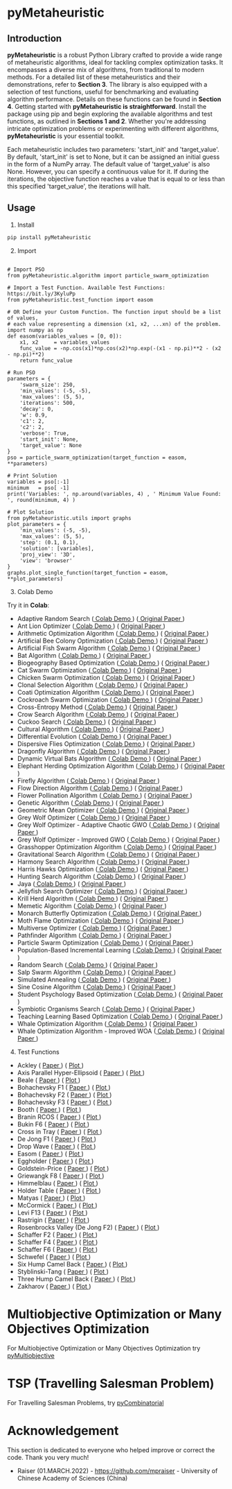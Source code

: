 # pyMetaheuristic

## Introduction

**pyMetaheuristic** is a robust Python Library crafted to provide a wide range of metaheuristic algorithms, ideal for tackling complex optimization tasks. It encompasses a diverse mix of algorithms, from traditional to modern methods. For a detailed list of these metaheuristics and their demonstrations, refer to **Section 3**. The library is also equipped with a selection of test functions, useful for benchmarking and evaluating algorithm performance. Details on these functions can be found in **Section 4**. Getting started with **pyMetaheuristic is straightforward**. Install the package using pip and begin exploring the available algorithms and test functions, as outlined in **Sections 1 and 2**. Whether you're addressing intricate optimization problems or experimenting with different algorithms, **pyMetaheuristic** is your essential toolkit.

Each metaheuristic includes two parameters: 'start_init' and 'target_value'. By default, 'start_init' is set to None, but it can be assigned an initial guess in the form of a NumPy array. The default value of 'target_value' is also None. However, you can specify a continuous value for it. If during the iterations, the objective function reaches a value that is equal to or less than this specified 'target_value', the iterations will halt.

## Usage

1. Install

```bash
pip install pyMetaheuristic
```

2. Import

```py3

# Import PSO
from pyMetaheuristic.algorithm import particle_swarm_optimization

# Import a Test Function. Available Test Functions: https://bit.ly/3KyluPp
from pyMetaheuristic.test_function import easom

# OR Define your Custom Function. The function input should be a list of values, 
# each value representing a dimension (x1, x2, ...xn) of the problem.
import numpy as np
def easom(variables_values = [0, 0]):
    x1, x2     = variables_values
    func_value = -np.cos(x1)*np.cos(x2)*np.exp(-(x1 - np.pi)**2 - (x2 - np.pi)**2)
    return func_value

# Run PSO
parameters = {
    'swarm_size': 250,
    'min_values': (-5, -5),
    'max_values': (5, 5),
    'iterations': 500,
    'decay': 0,
    'w': 0.9,
    'c1': 2,
    'c2': 2,
	'verbose': True,
	'start_init': None,
	'target_value': None
}
pso = particle_swarm_optimization(target_function = easom, **parameters)

# Print Solution
variables = pso[:-1]
minimum   = pso[ -1]
print('Variables: ', np.around(variables, 4) , ' Minimum Value Found: ', round(minimum, 4) )

# Plot Solution
from pyMetaheuristic.utils import graphs
plot_parameters = {
    'min_values': (-5, -5),
    'max_values': (5, 5),
    'step': (0.1, 0.1),
    'solution': [variables],
    'proj_view': '3D',
    'view': 'browser'
}
graphs.plot_single_function(target_function = easom, **plot_parameters)

```

3. Colab Demo

Try it in **Colab**:

- Adaptive Random Search ([ Colab Demo ](https://colab.research.google.com/drive/1PbIjDVGAU75Dgxn6I3bpoWovvYA4RYks?usp=sharing)) ([ Original Paper ](https://citeseerx.ist.psu.edu/viewdoc/download?doi=10.1.1.87.1623&rep=rep1&type=pdf))
- Ant Lion Optimizer ([ Colab Demo ](https://colab.research.google.com/drive/11GWyd-o11nzwjafF37YDbReAJyjV4Zhp?usp=sharing)) ( [ Original Paper ](https://doi.org/10.1016/j.advengsoft.2015.01.010))
- Arithmetic Optimization Algorithm ([ Colab Demo ](https://colab.research.google.com/drive/1AH0B21_fhF4mOV5iR5MJt_JoUslYE_dt?usp=sharing)) ( [ Original Paper ](https://doi.org/10.1016/j.cma.2020.113609))
- Artificial Bee Colony Optimization ([ Colab Demo ](https://colab.research.google.com/drive/1IBouxcnhbNLfCoCV5ueNCq0FZBd9E2gu?usp=sharing)) ( [ Original Paper ](https://abc.erciyes.edu.tr/pub/tr06_2005.pdf))
- Artificial Fish Swarm Algorithm ([ Colab Demo ](https://colab.research.google.com/drive/1OugZdsHhg2HQXMryx4AlH3-RdjjeEKlL?usp=sharing)) ( [ Original Paper ](https://www.sysengi.com/EN/10.12011/1000-6788(2002)11-32))
- Bat Algorithm ([ Colab Demo ](https://colab.research.google.com/drive/1vbUWQ3T8B1XhPrewaFUW9uvCMGmzajk1?usp=sharing)) ( [ Original Paper ](https://arxiv.org/abs/1004.4170))
- Biogeography Based Optimization ([ Colab Demo ](https://colab.research.google.com/drive/1k3wUNl2R486rkxUhTcTum3usc9f585p0?usp=sharing)) ( [ Original Paper ](https://doi.org/10.1109/TEVC.2008.919004))
- Cat Swarm Optimization ([ Colab Demo ](https://colab.research.google.com/drive/16kULfNzZsFayvAf9IYgF-260iWy5x-u4?usp=sharing)) ( [ Original Paper ](https://doi.org/10.1007/978-3-540-36668-3_94))
- Chicken Swarm Optimization ([ Colab Demo ](https://colab.research.google.com/drive/1twWQX1rsZE0zcF36CIdBIvueNH-FfIif?usp=sharing)) ( [ Original Paper ](https://doi.org/10.1007/978-3-319-11857-4_10))
- Clonal Selection Algorithm ([ Colab Demo ](https://colab.research.google.com/drive/1tylsvAX0_MU5gOpDc4wS6v_z5nFEjTM5?usp=sharing)) ( [ Original Paper ](https://www.researchgate.net/publication/2917410_Parallelizing_an_Immune-Inspired_Algorithm_for_Efficient_Pattern_Recognition))
- Coati Optimization Algorithm ([ Colab Demo ](https://colab.research.google.com/drive/1l9AQcQNXX2DElP5c1ISwZtvHeZoZybOD?usp=sharing)) ( [ Original Paper ](https://doi.org/10.1016/j.knosys.2022.110011))
- Cockroach Swarm Optimization ([ Colab Demo ](https://colab.research.google.com/drive/1lrsRWMJhX2Uf-IGObukpZM7t2zr-OPW8?usp=sharing)) ( [ Original Paper ](https://doi.org/10.1109/ICCET.2010.5485993))
- Cross-Entropy Method ([ Colab Demo ](https://colab.research.google.com/drive/1tI1YbjbAV_O9TdXWYfu8aAlvadC7Crm_?usp=sharing)) ( [ Original Paper ](https://doi.org/10.1016/S0377-2217(96)00385-2))
- Crow Search Algorithm ([ Colab Demo ](https://colab.research.google.com/drive/18pFLXYi5s9dMgtA03i5yKeC5WZstDp82?usp=sharing)) ( [ Original Paper ](https://doi.org/10.1016/j.compstruc.2016.03.001))
- Cuckoo Search ([ Colab Demo ](https://colab.research.google.com/drive/1L1STGmVK5IgdjLpEb-o8tuJ0yPCZ65Mt?usp=sharing)) ( [ Original Paper ](https://arxiv.org/abs/1003.1594v1))
- Cultural Algorithm ([ Colab Demo ](https://colab.research.google.com/drive/1X2dIQvL91yQfEzg90UC9mvlE-h0pLc2i?usp=sharing)) ( [ Original Paper ](https://doi.org/10.1142/9789814534116))
- Differential Evolution ([ Colab Demo ](https://colab.research.google.com/drive/1J56NxxplPOty9rjKQoo5TqN6MzmiqfBe?usp=sharing)) ( [ Original Paper ](https://doi.org/10.1023%2FA%3A1008202821328))
- Dispersive Flies Optimization ([ Colab Demo ](https://colab.research.google.com/drive/1Y6eULdzLMnM2QpApdvABotxwG01BusmE?usp=sharing)) ( [ Original Paper ](http://dx.doi.org/10.15439/2014F142))
- Dragonfly Algorithm ([ Colab Demo ](https://colab.research.google.com/drive/19xgEwfzdI-yjFMM3e16PbVF1vX8ohu9c?usp=sharing)) ( [ Original Paper ](https://doi.org/10.1007/s00521-015-1920-1))
- Dynamic Virtual Bats Algorithm ([ Colab Demo ](https://colab.research.google.com/drive/1IKyCxK50he9ghhmyLRrTqf-AcD7kllG_?usp=sharing)) ( [ Original Paper ](https://doi.org/10.1109/INCoS.2014.40))
- Elephant Herding Optimization Algorithm ([ Colab Demo ](https://colab.research.google.com/drive/1wom7cm23VN0N40_23HsoAKktkMy7V3ts?usp=sharing)) ( [ Original Paper ](https://doi.org/10.1109/ISCBI.2015.8))
- Firefly Algorithm ([ Colab Demo ](https://colab.research.google.com/drive/1vjUDRdRKPAGo6fTXAsvF9INJiF-wb6Pe?usp=sharing)) ( [ Original Paper ](https://www.sciencedirect.com/book/9780124167438/nature-inspired-optimization-algorithms))
- Flow Direction Algorithm ([ Colab Demo ](https://colab.research.google.com/drive/1b72tXxS1X8ntCduN5lUn-An1REcJqp48?usp=sharing)) ( [ Original Paper ](https://doi.org/10.1016/j.cie.2021.107224))
- Flower Pollination Algorithm ([ Colab Demo ](https://colab.research.google.com/drive/1U7gTgWwBPOWGyEQGX38nSBnBzb3WWAM1?usp=sharing)) ( [ Original Paper ](https://www.sciencedirect.com/book/9780124167438/nature-inspired-optimization-algorithms))
- Genetic Algorithm ([ Colab Demo ](https://colab.research.google.com/drive/1zY4N9Sf6odAd1hn8Z3SSww403aj2BHhh?usp=sharing)) ( [ Original Paper ](https://ieeexplore.ieee.org/book/6267401))
- Geometric Mean Optimizer ([ Colab Demo ](https://colab.research.google.com/drive/1NLjGeiB90A7Jzf3j7qbMLbLf_9nDqjZH?usp=sharing)) ( [ Original Paper ](https://doi.org/10.1007/s00500-023-08202-z))
- Grey Wolf Optimizer ([ Colab Demo ](https://colab.research.google.com/drive/1EQqLtVs9ghQ9Cu-aFRh13hu5ZdgOf9sc?usp=sharing)) ( [ Original Paper ](https://doi.org/10.1016/j.advengsoft.2013.12.007))
- Grey Wolf Optimizer - Adaptive Chaotic GWO ([ Colab Demo ](https://colab.research.google.com/drive/1a1otr1dTqF-h0dhpEbokx3dNXdmDP_L-?usp=sharing)) ( [ Original Paper ](https://doi.org/10.1007/s42835-023-01621-w))
- Grey Wolf Optimizer - Improved GWO ([ Colab Demo ](https://colab.research.google.com/drive/1Ggu6bd6-FQkLMIrfJynF54b7JBUJaw8Z?usp=sharing)) ( [ Original Paper ](https://doi.org/10.1016/j.eswa.2020.113917))
- Grasshopper Optimization Algorithm ([ Colab Demo ](https://colab.research.google.com/drive/1Mift_Q38gvTkW6eYdkzSS6GpYZKGTwmy?usp=sharing)) ( [ Original Paper ](https://doi.org/10.1016/j.advengsoft.2017.01.004))
- Gravitational Search Algorithm ([ Colab Demo ](https://colab.research.google.com/drive/1swxMC2Lu9nhObGv7UO5v7eTUm9ULz79Z?usp=sharing)) ( [ Original Paper ](https://doi.org/10.1016/j.ins.2009.03.004))
- Harmony Search Algorithm ([ Colab Demo ](https://colab.research.google.com/drive/1msIR83uzO-w7HLijaMS2e_Lt8r3EZqHn?usp=sharing)) ( [ Original Paper ](
https://doi.org/10.1177/003754970107600201))
- Harris Hawks Optimization ([ Colab Demo ](https://colab.research.google.com/drive/1swYF7A0I67zX7NxXRJ1d1k1apeMWX2ix?usp=sharing)) ( [ Original Paper ](https://doi.org/10.1016/j.future.2019.02.028))
- Hunting Search Algorithm ([ Colab Demo ](https://colab.research.google.com/drive/1usqrl2Ljoj9ha7wuShD1JgFlHrAP4K0Z?usp=sharing)) ( [ Original Paper ](https://doi.org/10.1109/ICSCCW.2009.5379451))
- Jaya ([ Colab Demo ](https://colab.research.google.com/drive/1B-1I3izW0R41_gSGjU26OGHSmy5BY4Tr?usp=sharing)) ( [ Original Paper ](http://www.growingscience.com/ijiec/Vol7/IJIEC_2015_32.pdf))
- Jellyfish Search Optimizer ([ Colab Demo ](https://colab.research.google.com/drive/1yKkUozjzzia9W1sa8XJRNhZzFWCkcGl1?usp=sharing)) ( [ Original Paper ]( https://doi.org/10.1016/j.amc.2020.125535))
- Krill Herd Algorithm ([ Colab Demo ](https://colab.research.google.com/drive/1IPQHgHKwR7ELb9EQ--keKmIVrjJLIhZF?usp=sharing)) ( [ Original Paper ](https://doi.org/10.1016/j.asoc.2016.08.041))
- Memetic Algorithm ([ Colab Demo ](https://colab.research.google.com/drive/1ivRQVK8auSmU9jF3H7CYmpKLlxRHHrPd?usp=sharing)) ( [ Original Paper ](https://citeseerx.ist.psu.edu/viewdoc/download?doi=10.1.1.27.9474&rep=rep1&type=pdf))
- Monarch Butterfly Optimization ([ Colab Demo ](https://colab.research.google.com/drive/1-th99S0O93gpRbXcFtj1G3DeYP2iDcGP?usp=sharing)) ( [ Original Paper ](https://doi.org/10.1007/s00521-015-1923-y))
- Moth Flame Optimization ([ Colab Demo ](https://colab.research.google.com/drive/1-parlgNJ6urQGmNLLViGxf65PhuAS3L4?usp=sharing)) ( [ Original Paper ](https://doi.org/10.1016/j.knosys.2015.07.006))
- Multiverse Optimizer ([ Colab Demo ](https://colab.research.google.com/drive/1Qna0EHucTYRt9pCfDFzpk9uuNM9tSNKi?usp=sharing)) ( [ Original Paper ](https://doi.org/10.1007/s00521-015-1870-7))
- Pathfinder Algorithm ([ Colab Demo ](https://colab.research.google.com/drive/1gntm149Ye1v_vr--zzBCej_5D68SyBHG?usp=sharing)) ( [ Original Paper ](https://doi.org/10.1016/j.asoc.2019.03.012))
- Particle Swarm Optimization ([ Colab Demo ](https://colab.research.google.com/drive/1bWAmKTkNKSiSQPUcRdokLQYuhQBOhckZ?usp=sharing)) ( [ Original Paper ](https://doi.org/10.1109/ICNN.1995.488968))
- Population-Based Incremental Learning ([ Colab Demo ](https://colab.research.google.com/drive/1aWaMLOhoX_lC9_9PTHcGc9Huuu1m1hMp?usp=sharing)) ( [ Original Paper ](https://apps.dtic.mil/sti/pdfs/ADA282654.pdf))
- Random Search ([ Colab Demo ](https://colab.research.google.com/drive/1DCi4aiO_ORlRq9MetZcxHyKAywMuFkRO?usp=sharing)) ( [ Original Paper ](https://doi.org/10.1080/01621459.1953.10501200))
- Salp Swarm Algorithm ([ Colab Demo ](https://colab.research.google.com/drive/1Qhkn2NPO5Gavc6ZHW79n_DjmEFeDvOBq?usp=sharing)) ( [ Original Paper ](https://doi.org/10.1016/j.advengsoft.2017.07.002))
- Simulated Annealing ([ Colab Demo ](https://colab.research.google.com/drive/1W6X_kCSGOKEDWIJ-ar25kgWIQAc4U1mA?usp=sharing)) ( [ Original Paper ](https://www.jstor.org/stable/1690046))
- Sine Cosine Algorithm ([ Colab Demo ](https://colab.research.google.com/drive/1WjbCiks_E2s1qw9l9OkZ4mRQPQuWWYzs?usp=sharing)) ( [ Original Paper ](https://doi.org/10.1016/j.knosys.2015.12.022))
- Student Psychology Based Optimization ([ Colab Demo ](https://colab.research.google.com/drive/1T_vFWdPT1qPldVHDTiyMhPiE3YEV9U4j?usp=sharing)) ( [ Original Paper ](https://doi.org/10.1016/j.advengsoft.2020.102804))
- Symbiotic Organisms Search ([ Colab Demo ](https://colab.research.google.com/drive/1mvrvi7Q8S1XHKeLCYtZDma9Q48nBewQB?usp=sharing)) ( [ Original Paper ]())
- Teaching Learning Based Optimization ([ Colab Demo ](https://colab.research.google.com/drive/1ulyyREv0K3xPAtBeUdcKXznTzpKrTyL5?usp=sharing)) ( [ Original Paper ](http://dx.doi.org/10.1016/j.compstruc.2014.03.007))
- Whale Optimization Algorithm ([ Colab Demo ](https://colab.research.google.com/drive/1Nt52dS0AsXm7RHVIt3K0DAaC1i8zKUUC?usp=sharing)) ( [ Original Paper ](https://doi.org/10.1016/j.advengsoft.2016.01.008))
- Whale Optimization Algorithm - Improved WOA ([ Colab Demo ](https://colab.research.google.com/drive/1Nvuz7VEqUfUqNzEm1h2_hGhieSH3vgHY?usp=sharing))  ( [ Original Paper ](https://doi.org/10.1016/j.jcde.2019.02.002))

4. Test Functions

- Ackley ( [ Paper ](https://arxiv.org/pdf/1308.4008.pdf)) ( [ Plot ](https://colab.research.google.com/drive/14avAOSIGInxQpvfiwBKKtKOBHxoW23oG?usp=sharing)) 
- Axis Parallel Hyper-Ellipsoid ( [ Paper ](https://robertmarks.org/Classes/ENGR5358/Papers/functions.pdf)) ( [ Plot ](https://colab.research.google.com/drive/1t0wZbzZRLhpCxnoik6c7IvSPmRjIKLem?usp=sharing))
- Beale ( [ Paper ](https://arxiv.org/pdf/1308.4008.pdf)) ( [ Plot ](https://colab.research.google.com/drive/1AwoAXEtXrIKCkhT1bvFra2Sh9PX_mT46?usp=sharing))
- Bohachevsky F1 ( [ Paper ](https://arxiv.org/pdf/1308.4008.pdf)) ( [ Plot ](https://colab.research.google.com/drive/1UKYZlBkc85RXVx83JCXa9V9PG6qSsQYc?usp=sharing))
- Bohachevsky F2 ( [ Paper ](https://arxiv.org/pdf/1308.4008.pdf)) ( [ Plot ](https://colab.research.google.com/drive/1lvjgOu7ON3Z12RyxKXgpv90YkjPBmfRK?usp=sharing))
- Bohachevsky F3 ( [ Paper ](https://arxiv.org/pdf/1308.4008.pdf)) ( [ Plot ](https://colab.research.google.com/drive/18iMq9-XgiCMCKCEbZmuviFzjbYXIBBmC?usp=sharing))
- Booth ( [ Paper ](https://arxiv.org/pdf/1308.4008.pdf)) ( [ Plot ](https://colab.research.google.com/drive/1q2H0lvQqLuKUT9scURWA4CKqDXLR8tp_?usp=sharing))
- Branin RCOS ( [ Paper ](https://arxiv.org/pdf/1308.4008.pdf)) ( [ Plot ](https://colab.research.google.com/drive/1Zz8xhZRlxgjvF8SzemFWEFfU7DOPecab?usp=sharing))
- Bukin F6 ( [ Paper ](https://arxiv.org/pdf/1308.4008.pdf)) ( [ Plot ](https://colab.research.google.com/drive/1oFRyahRak54c0UFOZ3RwPCYFzYU6vc2g?usp=sharing))
- Cross in Tray ( [ Paper ](https://arxiv.org/pdf/1308.4008.pdf)) ( [ Plot ](https://colab.research.google.com/drive/14wf2skMXUuGCnvOs5TTpWHhofp8t-gMP?usp=sharing))
- De Jong F1 ( [ Paper ](https://robertmarks.org/Classes/ENGR5358/Papers/functions.pdf)) ( [ Plot ](https://colab.research.google.com/drive/1Oiz5VtRYgvioW914IxVLNgjDbWK5cOse?usp=sharing))
- Drop Wave ( [ Paper ](https://robertmarks.org/Classes/ENGR5358/Papers/functions.pdf)) ( [ Plot ](https://colab.research.google.com/drive/1Z7XDYXuKc6rSGGpzZBzAO1G9N6866QyM?usp=sharing))
- Easom ( [ Paper ](https://arxiv.org/pdf/1308.4008.pdf)) ( [ Plot ](https://colab.research.google.com/drive/1AYFtE5H4QtitHgXiAuOQHUmeNShpGlRM?usp=sharing))
- Eggholder ( [ Paper ](https://arxiv.org/pdf/1308.4008.pdf)) ( [ Plot ](https://colab.research.google.com/drive/1nkxsKKyAeXqhDyDUMoRvTike8WagN9QT?usp=sharing))
- Goldstein-Price ( [ Paper ](https://arxiv.org/pdf/1308.4008.pdf)) ( [ Plot ](https://colab.research.google.com/drive/1XIpaYfD5VT_RMgt2c_6APMItxdz-x629?usp=sharing))
- Griewangk F8 ( [ Paper ](https://arxiv.org/pdf/1308.4008.pdf)) ( [ Plot ](https://colab.research.google.com/drive/1sg9W5zwDvNk0s_2ZHHxlME4XXjuBDO1C?usp=sharing))
- Himmelblau ( [ Paper ](https://arxiv.org/pdf/1308.4008.pdf)) ( [ Plot ](https://colab.research.google.com/drive/1K5BEs3iP56YblVkLTtR7ONPH42Ir3TdX?usp=sharing))
- Holder Table ( [ Paper ](https://mpra.ub.uni-muenchen.de/2718/1/MPRA_paper_2718.pdf)) ( [ Plot ](https://colab.research.google.com/drive/1lBAxNnUeBeiSUeQFKg8aNfSUDnRNc-_6?usp=sharing))
- Matyas ( [ Paper ](https://arxiv.org/pdf/1308.4008.pdf)) ( [ Plot ](https://colab.research.google.com/drive/1HeD0EPFAr1psHEuDGZjqIJ3eznP1zasN?usp=sharing))
- McCormick ( [ Paper ](https://arxiv.org/pdf/1308.4008.pdf)) ( [ Plot ](https://colab.research.google.com/drive/1w3FPlw_09mwagLyY6_0eU90IE_9_I1Af?usp=sharing))
- Levi F13 ( [ Paper ](https://mpra.ub.uni-muenchen.de/2718/1/MPRA_paper_2718.pdf)) ( [ Plot ](https://colab.research.google.com/drive/1lFymXZfR9g02eVnJGa_9NvDh6wK5u3FI?usp=sharing))
- Rastrigin ( [ Paper ](https://doi.org/10.1007/978-3-031-14721-0_35)) ( [ Plot ](https://colab.research.google.com/drive/1HNcRovhz9VnH9r98VNCEzfORHkmVGhOy?usp=sharing))
- Rosenbrocks Valley (De Jong F2) ( [ Paper ](https://arxiv.org/pdf/1308.4008.pdf)) ( [ Plot ](https://colab.research.google.com/drive/1OAgEPn98g_3EegI6GpwNSOoGg3gBMlmC?usp=sharing))
- Schaffer F2 ( [ Paper ](https://arxiv.org/pdf/1308.4008.pdf)) ( [ Plot ](https://colab.research.google.com/drive/1wEKPcUg4_GgF5IRvbHpsnIVnwEJg9Mmm?usp=sharing))
- Schaffer F4 ( [ Paper ](https://arxiv.org/pdf/1308.4008.pdf)) ( [ Plot ](https://colab.research.google.com/drive/188bzwrUUozIMrLZsaMaouyc7M1OxzHJH?usp=sharing))
- Schaffer F6 ( [ Paper ](http://dx.doi.org/10.1016/j.cam.2017.04.047)) ( [ Plot ](https://colab.research.google.com/drive/1HYdtuQoo4IgBwa4h7Pr83PcLHhyMJ7AK?usp=sharing))
- Schwefel ( [ Paper ](https://arxiv.org/pdf/1308.4008.pdf)) ( [ Plot ](https://colab.research.google.com/drive/1Ebq_c0HM13tGdpCSCWqHgTpCq0wOOgzV?usp=sharing))
- Six Hump Camel Back ( [ Paper ](https://arxiv.org/pdf/1308.4008.pdf)) ( [ Plot ](https://colab.research.google.com/drive/1pxGLC7W0MGvVjjkuGmYTTayb0EbXrfe_?usp=sharing))
- Styblinski-Tang ( [ Paper ](https://arxiv.org/pdf/1308.4008.pdf)) ( [ Plot ](https://colab.research.google.com/drive/1-90p9zL3oQWxo2VONKNd5cVZX736oyif?usp=sharing))
- Three Hump Camel Back ( [ Paper ](https://arxiv.org/pdf/1308.4008.pdf)) ( [ Plot ](https://colab.research.google.com/drive/1CeZ94mf32Ql5ommM1uWk3bEwOvsEiP2R?usp=sharing))
- Zakharov ( [ Paper ](https://arxiv.org/pdf/1308.4008.pdf)) ( [ Plot ](https://colab.research.google.com/drive/1XmnduTRcIK6aTEeAnSzbbJ8uK9c-KpJi?usp=sharing))

# Multiobjective Optimization or Many Objectives Optimization
For Multiobjective Optimization or Many Objectives Optimization try [pyMultiobjective](https://github.com/Valdecy/pyMultiobjective)

# TSP (Travelling Salesman Problem)
For Travelling Salesman Problems, try [pyCombinatorial](https://github.com/Valdecy/pyCombinatorial)

# Acknowledgement 

This section is dedicated to everyone who helped improve or correct the code. Thank you very much!

* Raiser (01.MARCH.2022) - https://github.com/mpraiser - University of Chinese Academy of Sciences (China)
